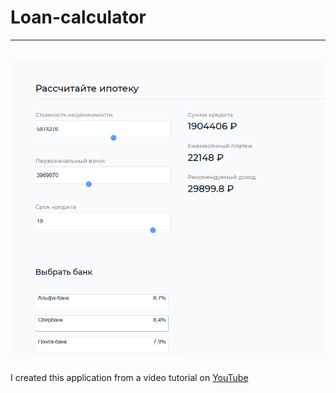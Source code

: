 # Loan-calculator
---
![img](git.png)
---
I created this application from a video tutorial on 
[YouTube](https://www.youtube.com/watch?v=jQsFSKpk3dk&t=112s&ab_channel=WAYUP%26%D0%90%D0%BD%D0%B4%D1%80%D0%B5%D0%B9%D0%93%D0%B0%D0%B2%D1%80%D0%B8%D0%BB%D0%BE%D0%B2)
